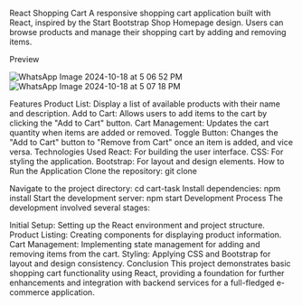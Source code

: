 React Shopping Cart
A responsive shopping cart application built with React, inspired by the Start Bootstrap Shop Homepage design. Users can browse products and manage their shopping cart by adding and removing items.

Preview

![WhatsApp Image 2024-10-18 at 5 06 52 PM](https://github.com/user-attachments/assets/9afc263a-5b54-4fd9-9464-4e7b207e125a)
![WhatsApp Image 2024-10-18 at 5 07 18 PM](https://github.com/user-attachments/assets/71ef9879-dc1e-4dbf-a8f3-bdb20fb0c2fd)




Features
Product List: Display a list of available products with their name and description.
Add to Cart: Allows users to add items to the cart by clicking the "Add to Cart" button.
Cart Management: Updates the cart quantity when items are added or removed.
Toggle Button: Changes the "Add to Cart" button to "Remove from Cart" once an item is added, and vice versa.
Technologies Used
React: For building the user interface.
CSS: For styling the application.
Bootstrap: For layout and design elements.
How to Run the Application
Clone the repository:
git clone 

Navigate to the project directory:
cd cart-task
Install dependencies:
npm install
Start the development server:
npm start
Development Process
The development involved several stages:

Initial Setup: Setting up the React environment and project structure.
Product Listing: Creating components for displaying product information.
Cart Management: Implementing state management for adding and removing items from the cart.
Styling: Applying CSS and Bootstrap for layout and design consistency.
Conclusion
This project demonstrates basic shopping cart functionality using React, providing a foundation for further enhancements and integration with backend services for a full-fledged e-commerce application.
